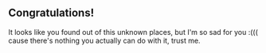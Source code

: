 ## Congratulations!
It looks like you found out of this unknown places, but I'm so sad for you :((( cause there's nothing you actually can do with it, trust me.
